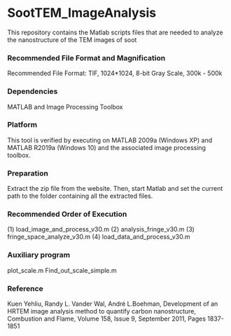 # SootTEM_ImageAnalysis
This repository contains the Matlab scripts files that are needed to analyze the nanostructure of the TEM images of soot 

### Recommended File Format and Magnification
Recommended File Format: TIF, 1024*1024, 8-bit Gray Scale, 300k - 500k 

### Dependencies
MATLAB and Image Processing Toolbox 

### Platform 
This tool is verified by executing on MATLAB 2009a (Windows XP) and MATLAB R2019a (Windows 10) and the associated image processing toolbox. 

### Preparation
Extract the zip file from the website. Then, start Matlab and set the current path to the folder containing all the extracted files. 

### Recommended Order of Execution
(1) load_image_and_process_v30.m 
(2) analysis_fringe_v30.m
(3) fringe_space_analyze_v30.m
(4) load_data_and_process_v30.m 

### Auxiliary program
plot_scale.m
Find_out_scale_simple.m

### Reference
Kuen Yehliu, Randy L. Vander Wal, André L.Boehman, Development of an HRTEM image analysis method to quantify carbon nanostructure, Combustion and Flame, Volume 158, Issue 9, September 2011, Pages 1837-1851
